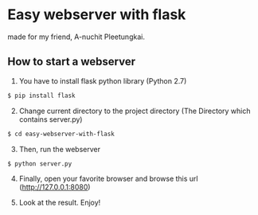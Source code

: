 # Easy webserver with flask
made for my friend, A-nuchit Pleetungkai.

## How to start a webserver

1. You have to install flask python library (Python 2.7)

``` bash
$ pip install flask
```

2. Change current directory to the project directory (The Directory which contains server.py)

``` bash
$ cd easy-webserver-with-flask
```

3.  Then, run the webserver

```
$ python server.py
```

4. Finally, open your favorite browser and browse this url (http://127.0.0.1:8080)

5. Look at the result. Enjoy!